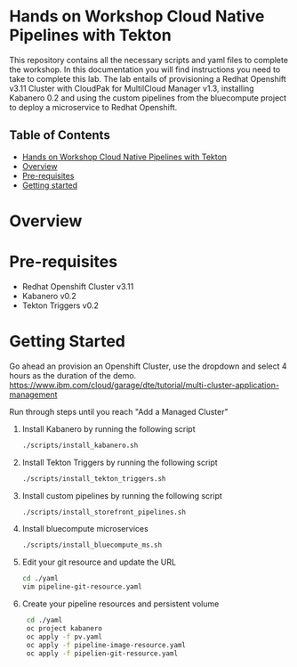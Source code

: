 # Hands on Workshop Cloud Native Pipelines with Tekton
This repository contains all the necessary scripts and yaml files to complete the workshop. In this documentation you 
will find instructions you need to take to complete this lab. The lab entails of provisioning a Redhat Openshift v3.11 
Cluster with CloudPak for MultilCloud Manager v1.3, installing Kabanero 0.2 and using the custom pipelines from the
bluecompute project to deploy a microservice to Redhat Openshift.  
 

## Table of Contents
  * [Hands on Workshop Cloud Native Pipelines with Tekton](#hands-on-workshop-cloud-native-pipelines-with-tekton)
  * [Overview](#overview)
  * [Pre-requisites](#pre-requisites)
  * [Getting started](#getting-started)
  
  
# Overview

# Pre-requisites
- Redhat Openshift Cluster v3.11
- Kabanero v0.2 
- Tekton Triggers v0.2

# Getting Started
Go ahead an provision an Openshift Cluster, use the dropdown and select 4 hours as the duration of the demo.
https://www.ibm.com/cloud/garage/dte/tutorial/multi-cluster-application-management

Run through steps until you reach "Add a Managed Cluster"

1. Install Kabanero by running the following script

    ```bash
    ./scripts/install_kabanero.sh
    ```
2. Install Tekton Triggers by running the following script
    ```bash
    ./scripts/install_tekton_triggers.sh
    ```
3. Install custom pipelines by running the following script
    ```bash
    ./scripts/install_storefront_pipelines.sh
    ```
4. Install bluecompute microservices 
    ```bash
    ./scripts/install_bluecompute_ms.sh
    ```
5. Edit your git resource and update the URL 
    ```bash
    cd ./yaml
    vim pipeline-git-resource.yaml
    ```
6. Create your pipeline resources and persistent volume 
   ```bash
    cd ./yaml
    oc project kabanero
    oc apply -f pv.yaml
    oc apply -f pipeline-image-resource.yaml
    oc apply -f pipelien-git-resource.yaml
    ```
